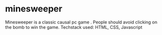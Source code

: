 # minesweeper
Minesweeper is a classic causal pc game . People should avoid clicking on the bomb to win the game. Techstack used: HTML, CSS, Javascript
